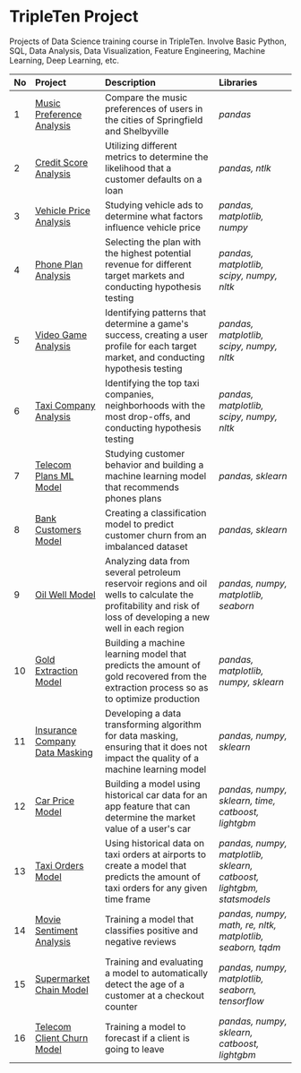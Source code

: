 # TripleTen Project
Projects of Data Science training course in TripleTen.
Involve Basic Python, SQL, Data Analysis, Data Visualization, Feature Engineering, Machine Learning, Deep Learning, etc.

| No | Project               | Description                                                                       | Libraries                      |
|:-- |:--------------------- |:--------------------------------------------------------------------------------- |:------------------------------ |
|1|[Music Preference Analysis](https://github.com/mhndrfath/TripleTen/tree/Project-1)|Compare the music preferences of users in the cities of Springfield and Shelbyville|*pandas*|
|2|[Credit Score Analysis](https://github.com/mhndrfath/TripleTen/tree/Project-2)|Utilizing different metrics to determine the likelihood that a customer defaults on a loan|*pandas, ntlk*|
|3|[Vehicle Price Analysis](https://github.com/mhndrfath/TripleTen/tree/Project-3)|Studying vehicle ads to determine what factors influence vehicle price|*pandas, matplotlib, numpy*|
|4|[Phone Plan Analysis](https://github.com/mhndrfath/TripleTen/tree/Project-4)|Selecting the plan with the highest potential revenue for different target markets and conducting hypothesis testing|*pandas, matplotlib, scipy, numpy, nltk*|
|5|[Video Game Analysis](https://github.com/mhndrfath/TripleTen/tree/Project-5)|Identifying patterns that determine a game's success, creating a user profile for each target market, and conducting hypothesis testing|*pandas, matplotlib, scipy, numpy, nltk*|
|6|[Taxi Company Analysis](https://github.com/mhndrfath/TripleTen/tree/Project-6)|Identifying the top taxi companies, neighborhoods with the most drop-offs, and conducting hypothesis testing|*pandas, matplotlib, scipy, numpy, nltk*|
|7|[Telecom Plans ML Model](https://github.com/mhndrfath/TripleTen/tree/Project-7)|Studying customer behavior and building a machine learning model that recommends phones plans|*pandas, sklearn*|
|8|[Bank Customers Model](https://github.com/mhndrfath/TripleTen/tree/Project-8)|Creating a classification model to predict customer churn from an imbalanced dataset|*pandas, sklearn*|
|9|[Oil Well Model](https://github.com/mhndrfath/TripleTen/tree/Project-9)|Analyzing data from several petroleum reservoir regions and oil wells to calculate the profitability and risk of loss of developing a new well in each region|*pandas, numpy, matplotlib, seaborn*|
|10|[Gold Extraction Model](https://github.com/mhndrfath/TripleTen/tree/Project-10)|Building a machine learning model that predicts the amount of gold recovered from the extraction process so as to optimize production|*pandas, matplotlib, numpy, sklearn*|
|11|[Insurance Company Data Masking](https://github.com/mhndrfath/TripleTen/tree/Project-11)|Developing a data transforming algorithm for data masking, ensuring that it does not impact the quality of a machine learning model|*pandas, numpy, sklearn*|
|12|[Car Price Model](https://github.com/mhndrfath/TripleTen/tree/Project-12)|Building a model using historical car data for an app feature that can determine the market value of a user's car|*pandas, numpy, sklearn, time, catboost, lightgbm*|
|13|[Taxi Orders Model](https://github.com/mhndrfath/TripleTen/tree/Project-13)|Using historical data on taxi orders at airports to create a model that predicts the amount of taxi orders for any given time frame|*pandas, numpy, matplotlib, sklearn, catboost, lightgbm, statsmodels*|
|14|[Movie Sentiment Analysis](https://github.com/mhndrfath/TripleTen/tree/Project-14)|Training a model that classifies positive and negative reviews|*pandas, numpy, math, re, nltk, matplotlib, seaborn, tqdm*|
|15|[Supermarket Chain Model](https://github.com/mhndrfath/TripleTen/tree/Project-15)|Training and evaluating a model to automatically detect the age of a customer at a checkout counter|*pandas, numpy, matplotlib, seaborn, tensorflow*|
|16|[Telecom Client Churn Model](https://github.com/mhndrfath/TripleTen/tree/Final-Project)|Training a model to forecast if a client is going to leave|*pandas, numpy, sklearn, catboost, lightgbm*|
